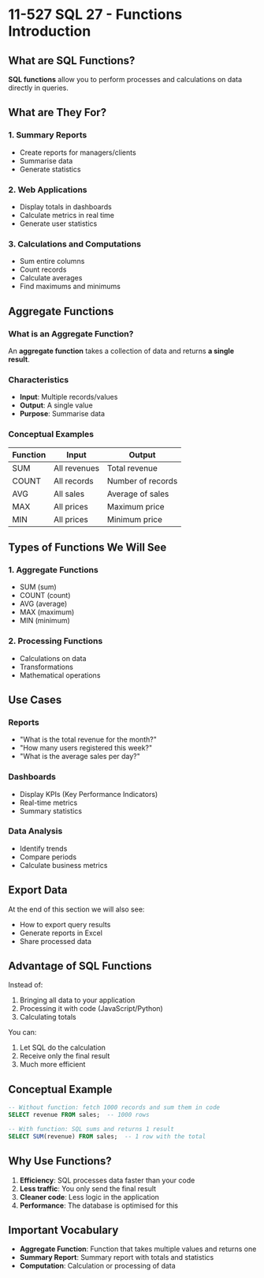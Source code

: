 # 11-527 SQL 27 - Functions Introduction

## What are SQL Functions?

**SQL functions** allow you to perform processes and calculations on data directly in queries.

## What are They For?

### 1. Summary Reports
- Create reports for managers/clients
- Summarise data
- Generate statistics

### 2. Web Applications
- Display totals in dashboards
- Calculate metrics in real time
- Generate user statistics

### 3. Calculations and Computations
- Sum entire columns
- Count records
- Calculate averages
- Find maximums and minimums

## Aggregate Functions

### What is an Aggregate Function?

An **aggregate function** takes a collection of data and returns **a single result**.

### Characteristics

- **Input**: Multiple records/values
- **Output**: A single value
- **Purpose**: Summarise data

### Conceptual Examples

| Function | Input | Output |
|----------|-------|--------|
| SUM | All revenues | Total revenue |
| COUNT | All records | Number of records |
| AVG | All sales | Average of sales |
| MAX | All prices | Maximum price |
| MIN | All prices | Minimum price |

## Types of Functions We Will See

### 1. Aggregate Functions
- SUM (sum)
- COUNT (count)
- AVG (average)
- MAX (maximum)
- MIN (minimum)

### 2. Processing Functions
- Calculations on data
- Transformations
- Mathematical operations

## Use Cases

### Reports
- "What is the total revenue for the month?"
- "How many users registered this week?"
- "What is the average sales per day?"

### Dashboards
- Display KPIs (Key Performance Indicators)
- Real-time metrics
- Summary statistics

### Data Analysis
- Identify trends
- Compare periods
- Calculate business metrics

## Export Data

At the end of this section we will also see:
- How to export query results
- Generate reports in Excel
- Share processed data

## Advantage of SQL Functions

Instead of:
1. Bringing all data to your application
2. Processing it with code (JavaScript/Python)
3. Calculating totals

You can:
1. Let SQL do the calculation
2. Receive only the final result
3. Much more efficient

## Conceptual Example

```sql
-- Without function: fetch 1000 records and sum them in code
SELECT revenue FROM sales;  -- 1000 rows

-- With function: SQL sums and returns 1 result
SELECT SUM(revenue) FROM sales;  -- 1 row with the total
```

## Why Use Functions?

1. **Efficiency**: SQL processes data faster than your code
2. **Less traffic**: You only send the final result
3. **Cleaner code**: Less logic in the application
4. **Performance**: The database is optimised for this


## Important Vocabulary

- **Aggregate Function**: Function that takes multiple values and returns one
- **Summary Report**: Summary report with totals and statistics
- **Computation**: Calculation or processing of data
